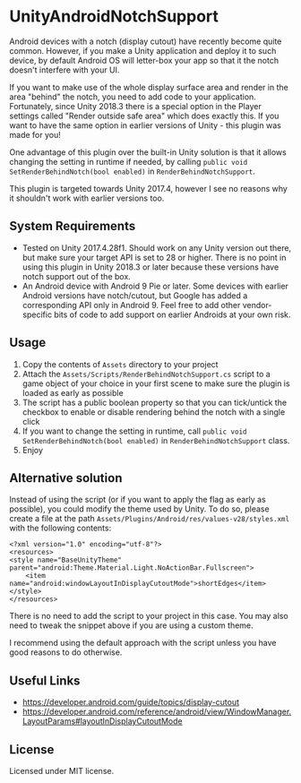 # UnityAndroidNotchSupport
Android devices with a notch (display cutout) have recently become quite common. However, if you make a Unity application and deploy it to such device, by default Android OS will letter-box your app so that it the notch doesn't interfere with your UI.

If you want to make use of the whole display surface area and render in the area "behind" the notch, you need to add code to your application. Fortunately, since Unity 2018.3 there is a special option in the Player settings called "Render outside safe area" which does exactly this. If you want to have the same option in earlier versions of Unity - this plugin was made for you!

One advantage of this plugin over the built-in Unity solution is that it allows changing the setting in runtime if needed, by calling `public void SetRenderBehindNotch(bool enabled)` in `RenderBehindNotchSupport`.

This plugin is targeted towards Unity 2017.4, however I see no reasons why it shouldn't work with earlier versions too.

## System Requirements
-	Tested on Unity 2017.4.28f1. Should work on any Unity version out there, but make sure your target API is set to 28 or higher. There is no point in using this plugin in Unity 2018.3 or later because these versions have notch support out of the box.
-	An Android device with Android 9 Pie or later. Some devices with earlier Android versions have notch/cutout, but Google has added a corresponding API only in Android 9. Feel free to add other vendor-specific bits of code to add support on earlier Androids at your own risk.

## Usage
1.	Copy the contents of `Assets` directory to your project
2.	Attach the `Assets/Scripts/RenderBehindNotchSupport.cs` script to a game object of your choice in your first scene to make sure the plugin is loaded as early as possible
3.	The script has a public boolean property so that you can tick/untick the checkbox to enable or disable rendering behind the notch with a single click
4.	If you want to change the setting in runtime, call `public void SetRenderBehindNotch(bool enabled)` in `RenderBehindNotchSupport` class.
5.	Enjoy

## Alternative solution
Instead of using the script (or if you want to apply the flag as early as possible), you could modify the theme used by Unity. To do so, please create a file at the path `Assets/Plugins/Android/res/values-v28/styles.xml` with the following contents:
```
<?xml version="1.0" encoding="utf-8"?>
<resources>
<style name="BaseUnityTheme" parent="android:Theme.Material.Light.NoActionBar.Fullscreen">
	<item name="android:windowLayoutInDisplayCutoutMode">shortEdges</item>
</style>
</resources>
```

There is no need to add the script to your project in this case. You may also need to tweak the snippet above if you are using a custom theme.

I recommend using the default approach with the script unless you have good reasons to do otherwise.

## Useful Links
-	https://developer.android.com/guide/topics/display-cutout
-	https://developer.android.com/reference/android/view/WindowManager.LayoutParams#layoutInDisplayCutoutMode

## License
Licensed under MIT license.

